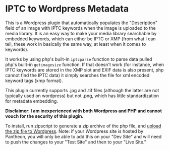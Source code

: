 # IPTC to Wordpress Metadata

This is a Wordpress plugin that automatically populates the "Description" field of an image with IPTC keywords when the image is uploaded to the media library. It is an easy way to make your media library searchable by embedded keywords, which can either be IPTC or XMP (from what I can tell, these work in basically the same way, at least when it comes to keywords).

It works by using php's built-in `iptcparse` function to parse data pulled php's built-in `getimagesize` function. If that doesn't work (for instance, when IPTC keywords are stored in the XMP slot and EXIF data is also present, php cannot find the IPTC data) it simply searches the file for xml encoded keyword tags (xmp format).

This plugin currently supports .jpg and .tif files (although the latter are not typically used on wordpress) but not .png, which has little standardization for metadata embedding.

**Disclaimer: I am inexperienced with both Wordpress and PHP and cannot vouch for the security of this plugin.**

To install, run zipscript to generate a zip archive of the php file, and [upload the zip file to Wordpress](https://www.siteground.com/tutorials/wordpress/install-plugins/). Note: if your Wordpress site is hosted by Pantheon, you will only be able to add this on your "Dev Site" and will need to push the changes to your "Test Site" and then to your "Live Site."
